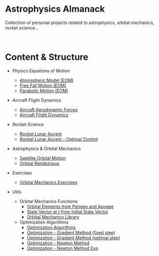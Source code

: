 # Astrophysics Almanack
Collection of personal projects related to astrophysics, orbital mechanics, rocket science...

<br/>

# Content & Structure
* Physics Equations of Motion
  * [Atmospheric Model (EOM)](/1-Physics-Equations-of-Motion/AtmosphericModel.py)
  * [Free Fall Motion (EOM)](/1-Physics-Equations-of-Motion/FreeFallMotion.py)
  * [Parabolic Motion (EOM)](/1-Physics-Equations-of-Motion/ParabolicMotion.py)
* Aircraft Flight Dynamics
  * [Aircraft Aerodynamic Forces](/2-Aircraft-Flight-Dynamics/AircraftAerodynamicForces.py)
  * [Aircraft Flight Dynamics](/2-Aircraft-Flight-Dynamics/AircraftFlightDynamics.py)
* Rocket Science
  * [Rocket Lunar Ascent](/3-Rocket-Science/Rocket_LunarAscent.py)
  * [Rocket Lunar Ascent - Optimal Control](/3-Rocket-Science/Rocket_LunarAscent_Optimization.ipynb)
* Astrophysics & Orbital Mechanics
  * [Satellite Orbital Motion](/4-Astrophysics-Orbital-Mechanics/SatelliteOrbitalMotion.py)
  * [Orbital Rendezvous](/4-Astrophysics-Orbital-Mechanics/Orbital_Rendezvous.py)

* Exercises
  * [Orbital Mechanics Exercises](/exercises)
* Utils
  * Orbital Mechanics Functions
    * [Orbital Elements from Perigee and Apogee](/utils/OEfromZpZa.py)
    * [State Vector at t from Initial State Vector](/utils/SVfromSV0.py)
    * [Orbital Mechanics Library](/utils/algorithms_orbital_mechanics.py)
  * Optimization Algorithms
    * [Optimization Algorithms](/utils/optimization_algorithms.m)
    * [Optimization - Gradient Method (fixed step)](/utils/optimization_gradient_fixedstep.m)
    * [Optimization - Gradient Method (optimal step)](/utils/optimization_gradient_optimalstep.m)
    * [Optimization - Newton Method](/utils/optimization_newton.m)
    * [Optimization - Newton Method Exp](/utils/optimization_newtonexp.m)
